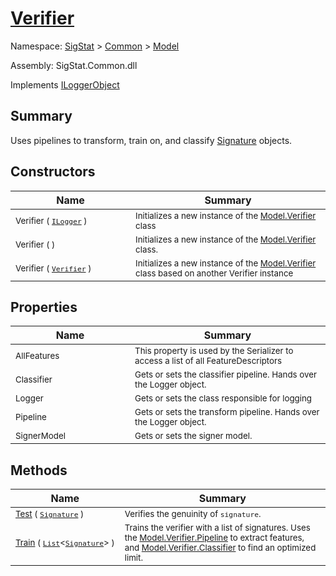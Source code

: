 # [Verifier](./Verifier.md)

Namespace: [SigStat]() > [Common](./../README.md) > [Model](./README.md)

Assembly: SigStat.Common.dll

Implements [ILoggerObject](./../ILoggerObject.md)

## Summary
Uses pipelines to transform, train on, and classify [Signature](https://github.com/hargitomi97/sigstat/blob/master/docs/md/SigStat/Common/Signature.md) objects.

## Constructors

| Name | Summary | 
| --- | --- | 
| <sub>Verifier ( [`ILogger`](https://docs.microsoft.com/en-us/dotnet/api/Microsoft.Extensions.Logging.ILogger) )</sub><img width=200/>| <sub>Initializes a new instance of the [Model.Verifier](https://github.com/hargitomi97/sigstat/blob/master/docs/md/SigStat/Common/Model/Verifier.md) class</sub>| <br>
| <sub>Verifier (  )</sub><img width=200/>| <sub>Initializes a new instance of the [Model.Verifier](https://github.com/hargitomi97/sigstat/blob/master/docs/md/SigStat/Common/Model/Verifier.md) class.</sub>| <br>
| <sub>Verifier ( [`Verifier`](./Verifier.md) )</sub><img width=200/>| <sub>Initializes a new instance of the [Model.Verifier](https://github.com/hargitomi97/sigstat/blob/master/docs/md/SigStat/Common/Model/Verifier.md) class based on another Verifier instance</sub>| <br>


## Properties

| Name | Summary | 
| --- | --- | 
| <sub>AllFeatures</sub><img width=200/>| <sub>This property is used by the Serializer to access a list of all FeatureDescriptors</sub>| <br>
| <sub>Classifier</sub><img width=200/>| <sub>Gets or sets the classifier pipeline. Hands over the Logger object.</sub>| <br>
| <sub>Logger</sub><img width=200/>| <sub>Gets or sets the class responsible for logging</sub>| <br>
| <sub>Pipeline</sub><img width=200/>| <sub>Gets or sets the transform pipeline. Hands over the Logger object.</sub>| <br>
| <sub>SignerModel</sub><img width=200/>| <sub>Gets or sets the signer model.</sub>| <br>


## Methods

| Name | Summary | 
| --- | --- | 
| <sub>[Test](./Methods/Verifier-100664119.md) ( [`Signature`](./../Signature.md) )</sub><img width=200/>| <sub>Verifies the genuinity of `signature`.</sub>| <br>
| <sub>[Train](./Methods/Verifier-100664118.md) ( [`List`](https://docs.microsoft.com/en-us/dotnet/api/System.Collections.Generic.List-1)\<[`Signature`](./../Signature.md)> )</sub><img width=200/>| <sub>Trains the verifier with a list of signatures. Uses the [Model.Verifier.Pipeline](https://github.com/hargitomi97/sigstat/blob/master/docs/md/SigStat/Common/Model/Verifier.md) to extract features,  and [Model.Verifier.Classifier](https://github.com/hargitomi97/sigstat/blob/master/docs/md/SigStat/Common/Model/Verifier.md) to find an optimized limit.</sub>| <br>


